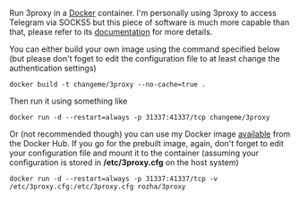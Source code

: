 Run 3proxy in a [Docker](https://www.docker.com) container.  I'm personally using 3proxy to access Telegram via SOCKS5 but this piece of software is much more capable than that, please refer to its [documentation](https://3proxy.ru/documents) for more details.

You can either build your own image using the command specified below (but please don't foget to edit the configuration file to at least change the authentication settings)

`docker build -t changeme/3proxy --no-cache=true .`

Then run it using something like

`docker run -d --restart=always -p 31337:41337/tcp changeme/3proxy`

Or (not recommended though) you can use my Docker image [available](https://hub.docker.com/r/rozha/3proxy) from the Docker Hub.  If you go for the prebuilt image, again, don't forget to edit your configuration file and mount it to the container (assuming your configuration is stored in **/etc/3proxy.cfg** on the host system)

`docker run -d --restart=always -p 31337:41337/tcp -v /etc/3proxy.cfg:/etc/3proxy.cfg rozha/3proxy`
